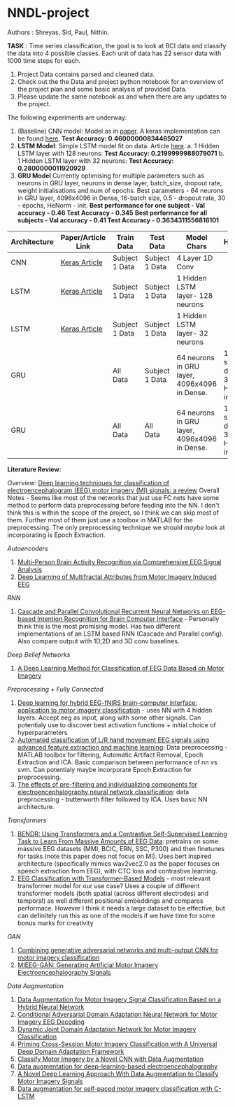 # NNDL-project

Authors : Shreyas, Sid, Paul, Nithin. 

**TASK** : Time series classification, the goal is to look at BCI data and classify the data into 4 possible classes. Each unit of data has 22 sensor data with 1000 time steps for each. 

1. Project Data contains parsed and cleaned data. 
2. Check out the the Data and project python notebook for an overview of the project plan and some basic analysis of provided Data. 
3. Please update the same notebook as and when there are any updates to the project. 


The following experiments are underway:

1. (Baseline) CNN model: Model as in [paper](https://arxiv.org/abs/1611.06455). A keras implementation can be found [here](https://keras.io/examples/timeseries/timeseries_classification_from_scratch/). **Test Accuracy: 0.46000000834465027**
2. **LSTM Model**: Simple LSTM model fit on data. Article [here](https://towardsdatascience.com/time-series-classification-for-human-activity-recognition-with-lstms-using-tensorflow-2-and-keras-b816431afdff). 
  a. 1 Hidden LSTM layer with 128 neurons: **Test Accuracy: 0.2199999988079071**
  b. 1 Hidden LSTM layer with 32 neurons:  **Test Accuracy: 0.2800000011920929**
3. **GRU Model** Currently optimising for multiple parameters such as neurons in GRU layer, neurons in dense layer, batch_size, dropout rate, weight initialisations and num of epochs. Best parameters - 64 neurons in GRU layer, 4096x4096 in Dense, 16-batch size, 0.5 - dropout rate, 30 - epochs, HeNorm - init.
    **Best performance for one subject - Val accuracy - 0.46 Test Accuracy - 0.345**
    **Best performance for all subjects - Val accuracy - 0.41 Test Accuracy - 0.3634311556816101**
  

| Architecture  | Paper/Article Link | Train Data | Test Data | Model Chars | HyperParams | Test Accuracy | 
| ------------- | ------------- | ------------- | ------------- |------------- |------------- |------------- |
| CNN  | [Keras Article](https://keras.io/examples/timeseries/timeseries_classification_from_scratch/)  | Subject 1 Data | Subject 1 Data | 4 Layer 1D Conv | |0.46000000834465027
| LSTM  | [Keras Article](https://towardsdatascience.com/time-series-classification-for-human-activity-recognition-with-lstms-using-tensorflow-2-and-keras-b816431afdff)  | Subject 1 Data | Subject 1 Data | 1 Hidden LSTM layer- 128 neurons| |0.46000000834465027
| LSTM  | [Keras Article](https://towardsdatascience.com/time-series-classification-for-human-activity-recognition-with-lstms-using-tensorflow-2-and-keras-b816431afdff)  | Subject 1 Data | Subject 1 Data | 1 Hidden LSTM layer- 32 neurons| |0.2800000011920929
| GRU  |   | All Data | Subject 1 Data | 64 neurons in GRU layer, 4096x4096 in Dense.| 16-batch size, 0.5 - dropout rate, 30 - epochs, HeNorm - init. | 0.345
| GRU  |   | All Data | All Data | 64 neurons in GRU layer, 4096x4096 in Dense.| 16-batch size, 0.5 - dropout rate, 30 - epochs, HeNorm - init.| 0.3634311556816101



**Literature Review**:

*Overview*:
[Deep learning techniques for classification of electroencephalogram (EEG) motor imagery (MI) signals: a review](https://link.springer.com/article/10.1007/s00521-021-06352-5)
Overall Notes - Seems like most of the networks that just use FC nets have some method to perform data preprocessing before feeding into the NN. I don't think this is within the scope of the project, so I think we can skip most of them. Further most of them just use a toolbox in MATLAB for the preprocessing. The only preprocessing technique we should *maybe* look at incorporating is Epoch Extraction.

*Autoencoders*
1. [Multi-Person Brain Activity Recognition via Comprehensive EEG Signal Analysis](https://arxiv.org/abs/1709.09077)
2. [Deep Learning of Multifractal Attributes from Motor Imagery Induced EEG](https://link.springer.com/chapter/10.1007/978-3-319-12637-1_63)


*RNN*
1. [Cascade and Parallel Convolutional Recurrent Neural Networks on EEG-based Intention Recognition for Brain Computer Interface](https://arxiv.org/abs/1708.06578) - Personally think this is the most promising model. Has two different implementations of an LSTM based RNN (Cascade and Parallel config). Also compare output with 1D,2D and 3D conv baselines.

*Deep Belief Networks*
1. [A Deep Learning Method for Classification of EEG Data Based on Motor Imagery](https://link.springer.com/chapter/10.1007/978-3-319-09330-7_25)

*Preprocessing + Fully Connected*
1. [Deep learning for hybrid EEG-fNIRS brain–computer interface: application to motor imagery classification](https://iopscience.iop.org/article/10.1088/1741-2552/aaaf82) - uses NN with 4 hidden layers. Accept eeg as input, along with some other signals. Can potentialy use to discover best activation functions + initial choice of hyperparameters
2. [Automated classification of L/R hand movement EEG signals using advanced feature extraction and machine learning](https://arxiv.org/pdf/1312.2877.pdf): Data preprocessing - MATLAB toolbox for filtering, Automatic Artifact Removal, Epoch Extraction and ICA. Basic comparison between performance of nn vs svm. Can potentialy maybe incorporate Epoch Extraction for preprocessing.
3. [The effects of pre-filtering and individualizing components for electroencephalography neural network classification](https://ieeexplore.ieee.org/document/7925289): data preprocessing - butterworth filter followed by ICA. Uses basic NN architecture.



*Transformers*
1. [BENDR: Using Transformers and a Contrastive Self-Supervised Learning Task to Learn From Massive Amounts of EEG Data](https://www.ncbi.nlm.nih.gov/pmc/articles/PMC8261053/): pretrains on some massive EEG datasets (MMI, BCIC, ERN, SSC, P300) and then finetunes for tasks (note this paper does not focus on MI). Uses bert inspired architecture (specifically mimics wav2vec2.0 as the paper focuses on speech extraction from EEG), with CTC loss and contrastive learning.
2. [EEG Classification with Transformer-Based Models](https://ieeexplore.ieee.org/abstract/document/9391844) - most relevant transformer model for our use case? Uses a couple of different transformer models (both spatial (across different electrodes) and temporal) as well different positional embeddings and compares performace. However I think it needs a large dataset to be effective, but can definitely run this as one of the models if we have time for some bonus marks for creativity

*GAN*
1. [Combining generative adversarial networks and multi-output CNN for motor imagery classification](https://iopscience.iop.org/article/10.1088/1741-2552/abecc5/meta)
2. [MIEEG-GAN: Generating Artificial Motor Imagery Electroencephalography Signals](https://ieeexplore.ieee.org/abstract/document/9206942)

*Data Augmentation*
1. [Data Augmentation for Motor Imagery Signal Classification Based on a Hybrid Neural Network](https://www.mdpi.com/1424-8220/20/16/4485)
2. [Conditional Adversarial Domain Adaptation Neural Network for Motor Imagery EEG Decoding](https://www.mdpi.com/1099-4300/22/1/96)
3. [Dynamic Joint Domain Adaptation Network for Motor Imagery Classification](https://ieeexplore.ieee.org/abstract/document/9354668)
4. [Priming Cross-Session Motor Imagery Classification with A Universal Deep Domain Adaptation Framework](https://arxiv.org/abs/2202.09559)
5. [Classify Motor Imagery by a Novel CNN with Data Augmentation](https://ieeexplore.ieee.org/abstract/document/9176361)
6. [Data augmentation for deep-learning-based electroencephalography](https://www.sciencedirect.com/science/article/pii/S0165027020303083)
7. [A Novel Deep Learning Approach With Data Augmentation to Classify Motor Imagery Signals](https://ieeexplore.ieee.org/abstract/document/8630915)
8. [Data augmentation for self-paced motor imagery classification with C-LSTM](https://iopscience.iop.org/article/10.1088/1741-2552/ab57c0/meta)



